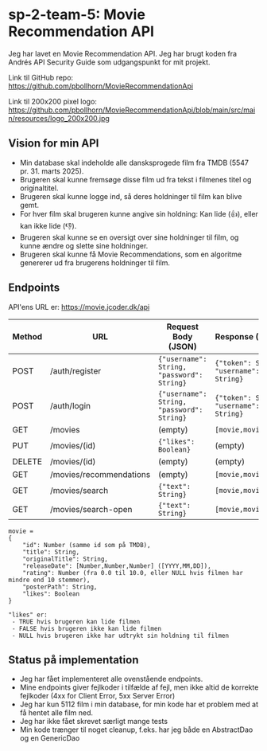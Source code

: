 # sp-2-team-5: Movie Recommendation API

Jeg har lavet en Movie Recommendation API.
Jeg har brugt koden fra Andrés API Security Guide som udgangspunkt for mit projekt.

Link til GitHub repo: https://github.com/pbollhorn/MovieRecommendationApi

Link til 200x200 pixel logo: https://github.com/pbollhorn/MovieRecommendationApi/blob/main/src/main/resources/logo_200x200.jpg

## Vision for min API

- Min database skal indeholde alle dansksprogede film fra TMDB (5547 pr. 31. marts 2025).
- Brugeren skal kunne fremsøge disse film ud fra tekst i filmenes titel og originaltitel.
- Brugeren skal kunne logge ind, så deres holdninger til film kan blive gemt.
- For hver film skal brugeren kunne angive sin holdning: Kan lide (👍), eller kan ikke lide (👎).
- Brugeren skal kunne se en oversigt over sine holdninger til film, og kunne ændre og slette sine holdninger.
- Brugeren skal kunne få Movie Recommendations, som en algoritme genererer ud fra brugerens holdninger til film.

## Endpoints

API'ens URL er: https://movie.jcoder.dk/api

| Method | URL                     | Request Body (JSON)                        | Response (JSON)                         | Roles  |
|--------|-------------------------|--------------------------------------------|-----------------------------------------|--------|
| POST   | /auth/register          | `{"username": String, "password": String}` | `{"token": String, "username": String}` | ANYONE |
| POST   | /auth/login             | `{"username": String, "password": String}` | `{"token": String, "username": String}` | ANYONE |
| GET    | /movies                 | (empty)                                    | `[movie,movie,...]`                     | USER   |
| PUT    | /movies/(id)            | `{"likes": Boolean}`                       | (empty)                                 | USER   |
| DELETE | /movies/(id)            | (empty)                                    | (empty)                                 | USER   |
| GET    | /movies/recommendations | (empty)                                    | `[movie,movie,...]`                     | USER   |
| GET    | /movies/search          | `{"text": String}`                         | `[movie,movie,...]`                     | USER   |
| GET    | /movies/search-open     | `{"text": String}`                         | `[movie,movie,...]`                     | ANYONE |

```
movie =
{
    "id": Number (samme id som på TMDB),
    "title": String,
    "originalTitle": String,
    "releaseDate": [Number,Number,Number] ([YYYY,MM,DD]),
    "rating": Number (fra 0.0 til 10.0, eller NULL hvis filmen har mindre end 10 stemmer),
    "posterPath": String,
    "likes": Boolean
}

"likes" er:
 - TRUE hvis brugeren kan lide filmen
 - FALSE hvis brugeren ikke kan lide filmen
 - NULL hvis brugeren ikke har udtrykt sin holdning til filmen
```

## Status på implementation

- Jeg har fået implementeret alle ovenstående endpoints.
- Mine endpoints giver fejlkoder i tilfælde af fejl, men ikke altid de korrekte fejlkoder (4xx for Client Error, 5xx
  Server Error)
- Jeg har kun 5112 film i min database, for min kode har et problem med at få hentet alle film ned.
- Jeg har ikke fået skrevet særligt mange tests
- Min kode trænger til noget cleanup, f.eks. har jeg både en AbstractDao og en GenericDao